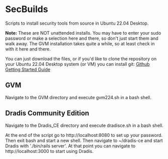 # SecBuilds
Scripts to install security tools from source in Ubuntu 22.04 Desktop.

**Note:** These are NOT unattended installs. You may have to enter your sudo password or make a selection here and there, so don't just start them and walk away. The GVM installation takes quite a while, so at least check in with it here and there.

You can just download the files, or if you'd like to clone the repository on your Ubuntu 22.04 Desktop system (or VM) you can install git:
[Github Getting Started Guide](https://docs.github.com/en/get-started)

## GVM
Navigate to the GVM directory and execute gvm224.sh in a bash shell.

## Dradis Community Edition
Navigate to the Dradis_CE directory and execute dradisce.sh in a bash shell.

At the end of the script go to http://localhost:8080 to set up your password. Then exit bash and start a new shell. Then navigate to ~/dradis-ce and start Dradis with './bin/rails server'. At that point you can navigate to http://localhost:3000 to start using Dradis.